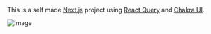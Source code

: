 This is a self made [Next.js](https://nextjs.org/) project using [React Query](https://react-query.tanstack.com/) and [Chakra UI](https://chakra-ui.com/).

![image](https://user-images.githubusercontent.com/49161599/135661720-c8b4a2fc-5417-4673-8e55-4abf648985b6.png)
